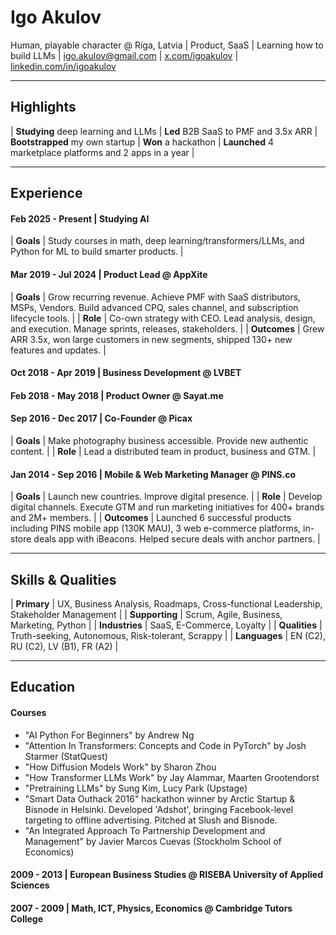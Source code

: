 # Igo Akulov

Human, playable character @ Riga, Latvia | Product, SaaS | Learning how to build LLMs | igo.akulov@gmail.com | [x.com/igoakulov](x.com/igoakulov) | [linkedin.com/in/igoakulov](linkedin.com/in/igoakulov)

---

## Highlights

| **Studying** deep learning and LLMs | **Led** B2B SaaS to PMF and 3.5x ARR | **Bootstrapped** my own startup | **Won** a hackathon | **Launched** 4 marketplace platforms and 2 apps in a year |

---

## Experience

#### Feb 2025 - Present | Studying AI
| **Goals** | Study courses in math, deep learning/transformers/LLMs, and Python for ML to build smarter products. |

#### Mar 2019 - Jul 2024 | Product Lead @ AppXite
| **Goals** | Grow recurring revenue. Achieve PMF with SaaS distributors, MSPs, Vendors. Build advanced CPQ, sales channel, and subscription lifecycle tools. |
| **Role** | Co-own strategy with CEO. Lead analysis, design, and execution. Manage sprints, releases, stakeholders. |
| **Outcomes** | Grew ARR 3.5x, won large customers in new segments, shipped 130+ new features and updates. |

#### Oct 2018 - Apr 2019 | Business Development @ LVBET

#### Feb 2018 - May 2018 | Product Owner @ Sayat.me

#### Sep 2016 - Dec 2017 | Co-Founder @ Picax
| **Goals** | Make photography business accessible. Provide new authentic content. |
| **Role** | Lead a distributed team in product, business and GTM. |

#### Jan 2014 - Sep 2016 | Mobile & Web Marketing Manager @ PINS.co
| **Goals** | Launch new countries. Improve digital presence. |
| **Role** | Develop digital channels. Execute GTM and run marketing initiatives for 400+ brands and 2M+ members. |
| **Outcomes** | Launched 6 successful products including PINS mobile app (130K MAU), 3 web e-commerce platforms, in-store deals app with iBeacons. Helped secure deals with anchor partners. |

---

## Skills & Qualities
| **Primary** | UX, Business Analysis, Roadmaps, Cross-functional Leadership, Stakeholder Management |
| **Supporting** | Scrum, Agile, Business, Marketing, Python |
| **Industries** | SaaS, E-Commerce, Loyalty |
| **Qualities** | Truth-seeking, Autonomous, Risk-tolerant, Scrappy |
| **Languages** | EN (C2), RU (C2), LV (B1), FR (A2) |

---

## Education

#### Courses
* "AI Python For Beginners" by Andrew Ng
* "Attention In Transformers: Concepts and Code in PyTorch" by Josh Starmer (StatQuest)
* "How Diffusion Models Work" by Sharon Zhou
* "How Transformer LLMs Work" by Jay Alammar, Maarten Grootendorst
* "Pretraining LLMs" by Sung Kim, Lucy Park (Upstage)
* "Smart Data Outhack 2016" hackathon winner by Arctic Startup & Bisnode in Helsinki. Developed 'Adshot', bringing Facebook-level targeting to offline advertising. Pitched at Slush and Bisnode.
* "An Integrated Approach To Partnership Development and Management" by Javier Marcos Cuevas (Stockholm School of Economics)

#### 2009 - 2013 | European Business Studies @ RISEBA University of Applied Sciences

#### 2007 - 2009 | Math, ICT, Physics, Economics @ Cambridge Tutors College
